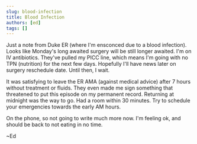 ```yaml
---
slug: blood-infection
title: Blood Infection
authors: [ed]
tags: []
---
```


Just a note from Duke ER (where I'm ensconced due to a blood infection). Looks like Monday's long awaited surgery will be still longer awaited. I'm on IV antibiotics. They've pulled my PICC line, which means I'm going with no TPN (nutrition) for the next few days. Hopefully I'll have news later on surgery reschedule date. Until then, I wait. 

<!-- truncate --> 

It was satisfying to leave the ER AMA (against medical advice) after 7 hours without treatment or fluids. They even made me sign something that threatened to put this episode on my permanent record. Returning at midnight was the way to go. Had a room within 30 minutes. Try to schedule your emergencies towards the early AM hours. 

On the phone, so not going to write much more now. I'm feeling ok, and should be back to not eating in no time.

~Ed
